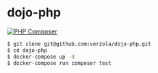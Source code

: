 # dojo-php

[![PHP Composer](https://github.com/verzola/dojo-php/actions/workflows/php.yml/badge.svg)](https://github.com/verzola/dojo-php/actions/workflows/php.yml)

```sh
$ git clone git@github.com:verzola/dojo-php.git
$ cd dojo-php
$ docker-compose up -d
$ docker-compose run composer test
```
